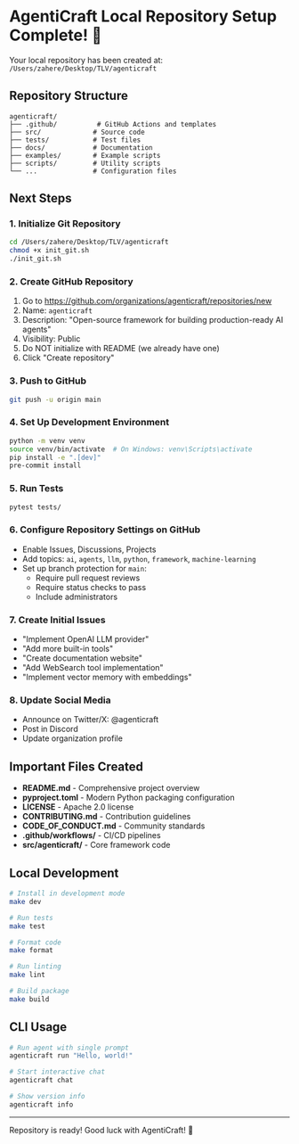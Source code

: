 # AgentiCraft Local Repository Setup Complete! 🎉

Your local repository has been created at: `/Users/zahere/Desktop/TLV/agenticraft`

## Repository Structure
```
agenticraft/
├── .github/          # GitHub Actions and templates
├── src/             # Source code
├── tests/           # Test files
├── docs/            # Documentation
├── examples/        # Example scripts
├── scripts/         # Utility scripts
└── ...              # Configuration files
```

## Next Steps

### 1. Initialize Git Repository
```bash
cd /Users/zahere/Desktop/TLV/agenticraft
chmod +x init_git.sh
./init_git.sh
```

### 2. Create GitHub Repository
1. Go to https://github.com/organizations/agenticraft/repositories/new
2. Name: `agenticraft`
3. Description: "Open-source framework for building production-ready AI agents"
4. Visibility: Public
5. Do NOT initialize with README (we already have one)
6. Click "Create repository"

### 3. Push to GitHub
```bash
git push -u origin main
```

### 4. Set Up Development Environment
```bash
python -m venv venv
source venv/bin/activate  # On Windows: venv\Scripts\activate
pip install -e ".[dev]"
pre-commit install
```

### 5. Run Tests
```bash
pytest tests/
```

### 6. Configure Repository Settings on GitHub
- Enable Issues, Discussions, Projects
- Add topics: `ai`, `agents`, `llm`, `python`, `framework`, `machine-learning`
- Set up branch protection for `main`:
  - Require pull request reviews
  - Require status checks to pass
  - Include administrators

### 7. Create Initial Issues
- "Implement OpenAI LLM provider"
- "Add more built-in tools"
- "Create documentation website"
- "Add WebSearch tool implementation"
- "Implement vector memory with embeddings"

### 8. Update Social Media
- Announce on Twitter/X: @agenticraft
- Post in Discord
- Update organization profile

## Important Files Created

- **README.md** - Comprehensive project overview
- **pyproject.toml** - Modern Python packaging configuration
- **LICENSE** - Apache 2.0 license
- **CONTRIBUTING.md** - Contribution guidelines
- **CODE_OF_CONDUCT.md** - Community standards
- **.github/workflows/** - CI/CD pipelines
- **src/agenticraft/** - Core framework code

## Local Development

```bash
# Install in development mode
make dev

# Run tests
make test

# Format code
make format

# Run linting
make lint

# Build package
make build
```

## CLI Usage

```bash
# Run agent with single prompt
agenticraft run "Hello, world!"

# Start interactive chat
agenticraft chat

# Show version info
agenticraft info
```

---

Repository is ready! Good luck with AgentiCraft! 🚀
